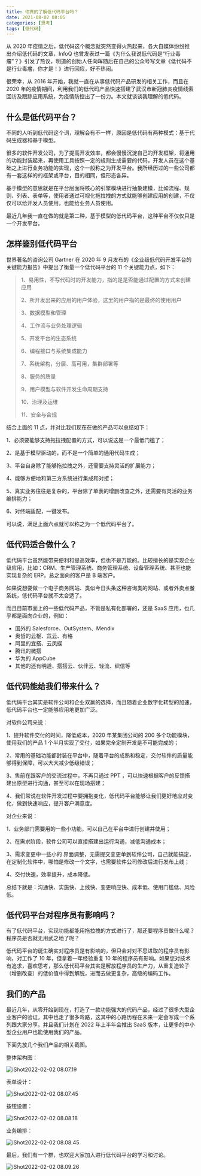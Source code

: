 ```yaml
---
title: 你真的了解低代码平台吗？
date: 2021-08-02 08:05
categories: [思考]
tags: [低代码]
---
```


从 2020 年疫情之后，低代码这个概念就突然变得火热起来，各大自媒体纷纷推出介绍低代码的文章，InfoQ 也曾发表过一篇《为什么我说低代码是“行业毒瘤”？》引发了热议，明道的创始人任向晖随后在自己的公众号写文章《低代码不是行业毒瘤，你才是！》进行回应，好不热闹。

<!--more-->

很荣幸，从 2016 年开始，我就一直在从事低代码产品研发的相关工作，而且在 2020 年的疫情期间，利用我们的低代码产品快速搭建了武汉市新冠肺炎疫情线索回访及跟踪应用系统，为疫情防控出了一份力。本文就谈谈我理解的低代码。

## 什么是低代码平台？

不同的人听到低代码这个词，理解会有不一样，原因是低代码有两种模式：基于代码生成器和基于模型。

很多的软件开发公司，为了提高开发效率，都会慢慢沉淀自己的开发框架，将通用的功能封装起来，再使用工具按照一定的规则生成需要的代码，开发人员在这个基础之上进行业务功能的实现，这个一般称之为开发平台。我所经历过的一些公司都有一套这样的的框架或平台，目的相同，但形态各异。

基于模型的意思就是在平台层面将核心的引擎模块进行抽象建模，比如流程、规则、列表、表单等，使用者通过可视化拖拉拽的方式就能够创建应用的创建，不仅仅可以给开发人员使用，也能给业务人员使用。

最近几年我一直在做的就是第二种，基于模型的低代码平台，这种平台不仅仅只是一个开发平台。

## 怎样鉴别低代码平台

世界著名的咨询公司 Gartner 在 2020 年 9 月发布的《企业级低代码开发平台的关键能力报告》中提出了衡量一个低代码平台的 11 个关键能力点，如下：

> 1、易用性，不写代码时的开发能力，指的是是否能通过配置的方式来创建应用 
>
> 2、所开发出来的应用的用户体验，这里的用户指的是最终的使用用户
>
> 3、数据模型和管理 
>
> 4、工作流与业务处理逻辑 
>
> 5、开发平台的生态系统 
>
> 6、编程接口与系统集成能力 
>
> 7、系统架构，分层、高可用，集群部署等 
>
> 8、服务的质量 
>
> 9、用户模型与软件开发生命周期支持 
>
> 10、治理及运维 
>
> 11、安全与合规

结合上面的 11 点，并对比我们现在在做的产品可以总结如下：

1、必须要能够支持拖拉拽配置的方式，可以说这是一个最低门槛了；

2、是基于模型驱动的，而不是一个简单的通用代码生成；

3、平台自身除了能够拖拉拽之外，还需要支持灵活的扩展能力；

4、能够方便地和第三方系统进行集成和对接；

5、真实业务往往是复杂的，平台除了单表的增删改查之外，还需要有灵活的业务编排能力；

6、对终端适配，一键发布。

可以说，满足上面六点就可以称之为一个低代码平台了。

## 低代码适合做什么？

低代码平台虽然能带来便利和提高效率，但也不是万能的。比较擅长的是实现企业级应用，比如：CRM、生产管理系统、商务管理系统、设备管理系统、甚至也能实现复杂的 ERP。总之面向的客户是 B 端客户。

如果说想要做一个电子商务网站、类似今日头条这种咨询类的网站、或者外卖点餐系统，低代码平台就不太合适了。

而且目前市面上的一些低代码产品，不管是私有化部署的，还是 SaaS 应用，也几乎都是面向企业的，例如：

- 国外的 Salesforce、OutSystem、Mendix
- 奥哲的云枢、氚云、有格
- 阿里的宜搭、云凤蝶
- 腾讯的微搭
- 华为的 AppCube
- 其他的还有明道、搭搭云、伙伴云、轻流、织信等

## 低代码能给我们带来什么？

低代码平台其实是软件公司和企业双赢的选择，而且随着企业数字化转型的加速，低代码平台也一定能够应用地更加广泛。

对软件公司来说：

1、提升软件交付的时间，降低成本，2020 年某集团公司的 200 多个功能模块，使用我们的产品 1 个半月实现了交付，如果完全定制开发是不可能完成的；

2、常用的基础功能都封装在平台中，随着平台的成熟和稳定，交付软件的质量能够得到保障，可以大大减少低级错误；

3、售前在跟客户的交流过程中，不再只通过 PPT ，可以快速根据客户的反馈搭建出原型进行沟通，甚至可以在现场搭建；

4、我们常说在软件开发过程中要拥抱变化，低代码平台能够让我们更好地应对变化，做到快速响应，提升客户满意度。

对企业来说：

1、业务部门需要用的一些小功能，可以自己在平台中进行创建并使用；

2、在需求阶段，软件公司可以直接搭建出运行沟通，减低沟通成本；

3、需求变更中一些小的 界面调整，无需提交变更单到软件公司，自己就能搞定，在定制化软件中，哪怕是修改一个文字，也需要软件公司修改后进行发布上线；

4、交付快速，效率提升，成本降低。

总结下就是：沟通快、实施快、上线快、变更响应快、成本低、使用门槛低、风险低。

## 低代码平台对程序员有影响吗？

有了低代码平台，实现功能都能用拖拉拽的方式进行了，那还要程序员做什么呢？程序员是否就无用武之地了呢？

低代码平台的诞生确实对程序员是有影响的，但只会对对不思进取的程序员有影响，对工作了 10 年，但拿着一年经验重复 10  年的程序员有影响。如果您对技术有追求，喜欢思考，那么低代码平台其实是解放程序员的生产力，从重复造轮子（增删改查）的低价值中得到解脱，进而去做更复杂，高级的编码工作。

## 我们的产品

最近几年，从零开始到现在，打造了一款功能强大的代码产品，经过了很多大型企业客户的验证，其中也走了很多弯路，这其中的心路历程在未来一定会写成一个系列跟大家分享。并且我们计划在 2022 年上半年会推出 SaaS 版本，让更多的中小型企业用户也能使用我们的产品。

下面先放几个我们产品的相关截图。

整体架构图：

![iShot2022-02-02 08.07.19](https://cdn.jsdelivr.net/gh/oec2003/hblog-images/img/202202020807912.jpg)

表单设计：

![iShot2022-02-02 08.07.45](https://cdn.jsdelivr.net/gh/oec2003/hblog-images/img/202202020807033.jpg)

按钮设置：

![iShot2022-02-02 08.08.18](https://cdn.jsdelivr.net/gh/oec2003/hblog-images/img/202202020808141.jpg)

业务编排：

![iShot2022-02-02 08.08.45](https://cdn.jsdelivr.net/gh/oec2003/hblog-images/img/202202020808886.jpg)

最后，我们有一个群，也欢迎大家加入进行低代码平台的学习和讨论。

![iShot2022-02-02 08.09.26](https://cdn.jsdelivr.net/gh/oec2003/hblog-images/img/202202020809296.jpg)
